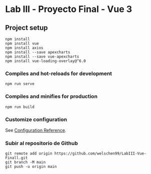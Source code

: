 # Lab lll - Proyecto Final - Vue 3

## Project setup
```
npm install
npm install vue
npm install axios
npm install --save apexcharts
npm install --save vue-apexcharts
npm install vue-loading-overlay@^6.0 
```

### Compiles and hot-reloads for development
```
npm run serve
```

### Compiles and minifies for production
```
npm run build
```

### Customize configuration
See [Configuration Reference](https://cli.vuejs.org/config/).

### Subir al repositorio de Github
```
git remote add origin https://github.com/welschen99/LabIII-Vue-Finall.git
git branch -M main  
git push -u origin main
```
